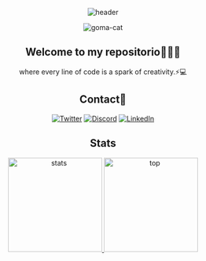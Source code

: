 <div align="center">


![header](https://github.com/YuranyUlchur/YuranyUlchur/assets/111533983/2e9d4071-08e3-40b2-8dc4-96fc54d83ddf)

![goma-cat](https://github.com/YuranyUlchur/YuranyUlchur/assets/111533983/af74dfc9-eaa2-4274-b2f6-a7822c6938af)



## Welcome to my repositorio👩🏽‍💻
  where every line of code is a spark of creativity.⚡💻
## Contact📩

[![Twitter](https://img.shields.io/badge/twitter-%231DA1F2.svg?&style=for-the-badge&logo=twitter&logoColor=white)](https://twitter.com/YuranyUlchur)
[![Discord](https://img.shields.io/badge/Discord-%235865F2.svg?style=for-the-badge&logo=discord&logoColor=white)](https://discord.com/users/758403009087799348)
[![LinkedIn](https://img.shields.io/badge/linkedin-%230077B5.svg?&style=for-the-badge&logo=linkedin&logoColor=white)](https://www.linkedin.com/in/yuranyulchur/)

   ## Stats

  <a href="https://github.com/YuranyUlchur">
    <img height="191" src="https://github-readme-stats.vercel.app/api?username=YuranyUlchur&show_icons=true&bg_color=282A36&text_color=D9E0EE&icon_color=FBD1D1&title_color=FBD1D1&border_color=676871" alt="stats" />
    <img height="191" src="https://github-readme-stats.vercel.app/api/top-langs?username=YuranyUlchur&show_icons=true&locale=en&layout=compact&bg_color=282A36&text_color=D9E0EE&title_color=FBD1D1&border_color=676871&langs_count=7" alt="top" />
  </a>
</div>

